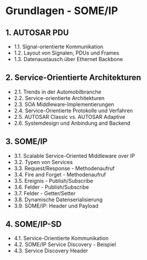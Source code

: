 # Grundlagen - SOME/IP

## 1. AUTOSAR PDU

- 1.1. Signal-orientierte Kommunikation
- 1.2. Layout von Signalen, PDUs und Frames
- 1.3. Datenaustausch über Ethernet Backbone

## 2. Service-Orientierte Architekturen

- 2.1. Trends in der Automobilbranche
- 2.2. Service-orientierte Architekturen
- 2.3. SOA Middleware-Implementierungen
- 2.4. Service-Orientierte Protokolle und Verfahren
- 2.5. AUTOSAR Classic vs. AUTOSAR Adaptive
- 2.6. Systemdesign und Anbindung and Backend

## 3. SOME/IP

- 3.1. Scalable Service-Oriented Middleware over IP
- 3.2. Typen von Services
- 3.3. Request/Response - Methodenaufruf
- 3.4. Fire and Forget - Methodenaufruf
- 3.5. Ereignis - Publish/Subscribe
- 3.6. Felder - Publish/Subscribe
- 3.7. Felder - Getter/Setter
- 3.8. Dynamische Datenserialisierung
- 3.9. SOME/IP: Header und Payload

## 4. SOME/IP-SD

- 4.1. Service-Orientierte Kommunikation
- 4.2. SOME/IP Service Discovery - Beispiel
- 4.3. Service Discovery Header
